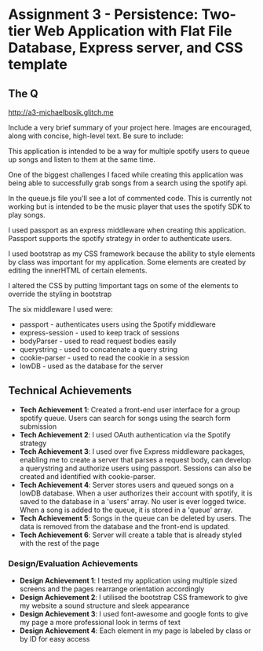 Assignment 3 - Persistence: Two-tier Web Application with Flat File Database, Express server, and CSS template
===

## The Q

http://a3-michaelbosik.glitch.me

Include a very brief summary of your project here. Images are encouraged, along with concise, high-level text. Be sure to include:

This application is intended to be a way for multiple spotify users to queue up songs and listen to them at the same time.

One of the biggest challenges I faced while creating this application was being able to successfully grab songs from a search using the spotify api.

In the queue.js file you'll see a lot of commented code. This is currently not working but is intended to be the music player that uses the spotify SDK to play songs.

I used passport as an express middleware when creating this application. Passport supports the spotify strategy in order to authenticate users.

I used bootstrap as my CSS framework because the ability to style elements by class was important for my application. Some elements are created by editing the innerHTML of certain elements.

I altered the CSS by putting !important tags on some of the elements to override the styling in bootstrap

The six middleware I used were:
 - passport - authenticates users using the Spotify middleware
 - express-session - used to keep track of sessions
 - bodyParser - used to read request bodies easily
 - querystring - used to concatenate a query string
 - cookie-parser - used to read the cookie in a session
 - lowDB - used as the database for the server

## Technical Achievements
- **Tech Achievement 1**: Created a front-end user interface
for a group spotify queue. Users can search for songs using the
search form submission
- **Tech Achievement 2**: I used OAuth authentication via the Spotify strategy
- **Tech Achievement 3**: I used over five Express middleware packages, enabling me to create a server that parses a request body, can develop a querystring and authorize users using passport. Sessions can also be created and identified with 
cookie-parser.
- **Tech Achievement 4**: Server stores users and queued songs
on a lowDB database. When a user authorizes their account with
spotify, it is saved to the database in a 'users' array. No user
is ever logged twice. When a song is added to the queue, it is
stored in a 'queue' array.
- **Tech Achievement 5**: Songs in the queue can be deleted by
users. The data is removed from the database and the front-end
is updated.
- **Tech Achievement 6**: Server will create a table that is already styled with the rest of the page

### Design/Evaluation Achievements
- **Design Achievement 1**: I tested my application using multiple
sized screens and the pages rearrange orientation accordingly
- **Design Achievement 2**: I utilised the bootstrap CSS framework
to give my website a sound structure and sleek appearance
- **Design Achievement 3**: I used font-awesome and google fonts to give my page a more professional look in terms of text
- **Design Achievement 4**: Each element in my page is labeled by class or by ID for easy access
